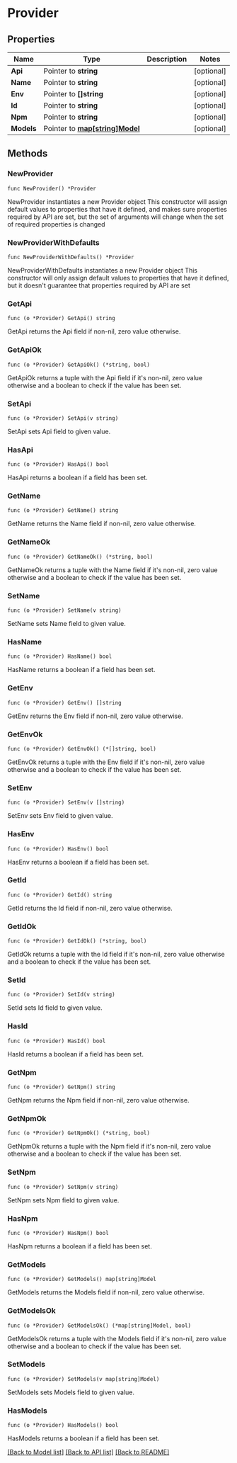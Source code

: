 # Provider

## Properties

Name | Type | Description | Notes
------------ | ------------- | ------------- | -------------
**Api** | Pointer to **string** |  | [optional]
**Name** | Pointer to **string** |  | [optional]
**Env** | Pointer to **[]string** |  | [optional]
**Id** | Pointer to **string** |  | [optional]
**Npm** | Pointer to **string** |  | [optional]
**Models** | Pointer to [**map[string]Model**](Model.md) |  | [optional]

## Methods

### NewProvider

`func NewProvider() *Provider`

NewProvider instantiates a new Provider object
This constructor will assign default values to properties that have it defined,
and makes sure properties required by API are set, but the set of arguments
will change when the set of required properties is changed

### NewProviderWithDefaults

`func NewProviderWithDefaults() *Provider`

NewProviderWithDefaults instantiates a new Provider object
This constructor will only assign default values to properties that have it defined,
but it doesn't guarantee that properties required by API are set

### GetApi

`func (o *Provider) GetApi() string`

GetApi returns the Api field if non-nil, zero value otherwise.

### GetApiOk

`func (o *Provider) GetApiOk() (*string, bool)`

GetApiOk returns a tuple with the Api field if it's non-nil, zero value otherwise
and a boolean to check if the value has been set.

### SetApi

`func (o *Provider) SetApi(v string)`

SetApi sets Api field to given value.

### HasApi

`func (o *Provider) HasApi() bool`

HasApi returns a boolean if a field has been set.

### GetName

`func (o *Provider) GetName() string`

GetName returns the Name field if non-nil, zero value otherwise.

### GetNameOk

`func (o *Provider) GetNameOk() (*string, bool)`

GetNameOk returns a tuple with the Name field if it's non-nil, zero value otherwise
and a boolean to check if the value has been set.

### SetName

`func (o *Provider) SetName(v string)`

SetName sets Name field to given value.

### HasName

`func (o *Provider) HasName() bool`

HasName returns a boolean if a field has been set.

### GetEnv

`func (o *Provider) GetEnv() []string`

GetEnv returns the Env field if non-nil, zero value otherwise.

### GetEnvOk

`func (o *Provider) GetEnvOk() (*[]string, bool)`

GetEnvOk returns a tuple with the Env field if it's non-nil, zero value otherwise
and a boolean to check if the value has been set.

### SetEnv

`func (o *Provider) SetEnv(v []string)`

SetEnv sets Env field to given value.

### HasEnv

`func (o *Provider) HasEnv() bool`

HasEnv returns a boolean if a field has been set.

### GetId

`func (o *Provider) GetId() string`

GetId returns the Id field if non-nil, zero value otherwise.

### GetIdOk

`func (o *Provider) GetIdOk() (*string, bool)`

GetIdOk returns a tuple with the Id field if it's non-nil, zero value otherwise
and a boolean to check if the value has been set.

### SetId

`func (o *Provider) SetId(v string)`

SetId sets Id field to given value.

### HasId

`func (o *Provider) HasId() bool`

HasId returns a boolean if a field has been set.

### GetNpm

`func (o *Provider) GetNpm() string`

GetNpm returns the Npm field if non-nil, zero value otherwise.

### GetNpmOk

`func (o *Provider) GetNpmOk() (*string, bool)`

GetNpmOk returns a tuple with the Npm field if it's non-nil, zero value otherwise
and a boolean to check if the value has been set.

### SetNpm

`func (o *Provider) SetNpm(v string)`

SetNpm sets Npm field to given value.

### HasNpm

`func (o *Provider) HasNpm() bool`

HasNpm returns a boolean if a field has been set.

### GetModels

`func (o *Provider) GetModels() map[string]Model`

GetModels returns the Models field if non-nil, zero value otherwise.

### GetModelsOk

`func (o *Provider) GetModelsOk() (*map[string]Model, bool)`

GetModelsOk returns a tuple with the Models field if it's non-nil, zero value otherwise
and a boolean to check if the value has been set.

### SetModels

`func (o *Provider) SetModels(v map[string]Model)`

SetModels sets Models field to given value.

### HasModels

`func (o *Provider) HasModels() bool`

HasModels returns a boolean if a field has been set.


[[Back to Model list]](../README.md#documentation-for-models) [[Back to API list]](../README.md#documentation-for-api-endpoints) [[Back to README]](../README.md)
